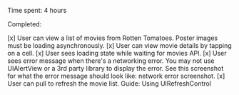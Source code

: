 Time spent: 4 hours

Completed:

[x] User can view a list of movies from Rotten Tomatoes. Poster images must be loading asynchronously.
[x] User can view movie details by tapping on a cell.
[x] User sees loading state while waiting for movies API.
[x] User sees error message when there's a networking error. You may not use UIAlertView or a 3rd party library to display the error. See this screenshot for what the error message should look like: network error screenshot.
[x] User can pull to refresh the movie list. Guide: Using UIRefreshControl



